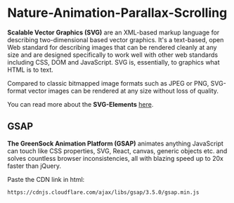 # Nature-Animation-Parallax-Scrolling

**Scalable Vector Graphics (SVG)** are an XML-based markup language for describing two-dimensional based vector graphics. It's a text-based, open Web standard for describing images that can be rendered cleanly at any size and are designed specifically to work well with other web standards including CSS, DOM and JavaScript. SVG is, essentially, to graphics what HTML is to text.

Compared to classic bitmapped image formats such as JPEG or PNG, SVG-format vector images can be rendered at any size without loss of quality.

You can read more about the **SVG-Elements** [here](https://developer.mozilla.org/en-US/docs/Web/SVG).

## GSAP
**The GreenSock Animation Platform (GSAP)** animates anything JavaScript can touch like CSS properties, SVG, React, canvas, generic objects etc. and solves countless browser inconsistencies, all with blazing speed up to 20x faster than jQuery.

Paste the CDN link in html: 
```
https://cdnjs.cloudflare.com/ajax/libs/gsap/3.5.0/gsap.min.js
```
